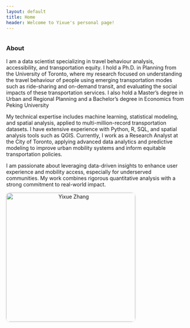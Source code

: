 ```yaml
---
layout: default
title: Home
header: Welcome to Yixue's personal page!
---
```


<style>
.about-section {
  font-size: 1.2em;
  line-height: 1.6;
}

.bio-section p {
  margin-bottom: 30px;
}

.profile-img {
  width: 350px;
  border-radius: 10px;
  box-shadow: 0 0 5px rgba(0,0,0,0.1);
}

.profile-container {
  flex: 0 0 350px;
  text-align: center;
  margin-left: 10px;
}

/* Responsive: only adjust image size, keep layout */
@media (max-width: 768px) {
  .profile-img {
    width: 250px;
  }
}
</style>

<div style="display: flex; align-items: center; justify-content: space-between; flex-wrap: wrap;">

  <!-- 左侧简介 -->
  <div style="flex: 1; min-width: 250px; margin-right: 20px;">
    <h3>About</h3>
    <p>I am a data scientist specializing in travel behaviour analysis, accessibility, and transportation equity. I hold a Ph.D. in Planning from the University of Toronto, where my research focused on understanding the travel behaviour of people using emerging transportation modes such as ride-sharing and on-demand transit, and evaluating the social impacts of these transportation services. I also hold a Master’s degree in Urban and Regional Planning and a Bachelor’s degree in Economics from Peking University</p>
    <p>My technical expertise includes machine learning, statistical modeling, and spatial analysis, applied to multi-million-record transportation datasets. I have extensive experience with Python, R, SQL, and spatial analysis tools such as QGIS. Currently, I work as a Research Analyst at the City of Toronto, applying advanced data analytics and predictive modeling to improve urban mobility systems and inform equitable transportation policies.</p>
    <p>I am passionate about leveraging data-driven insights to enhance user experience and mobility access, especially for underserved communities. My work combines rigorous quantitative analysis with a strong commitment to real-world impact.</p>

  </div>

  <!-- 右侧头像 -->
  <div style="flex: 0 0 350px; text-align: center;">
    <img src="{{ '/figures/profile1YZ.jpg' | relative_url }}"
         alt="Yixue Zhang"
         class="profile-img">
  </div>

</div>